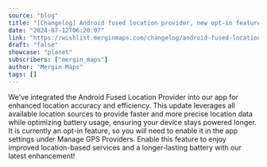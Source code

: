 ```yaml
---
source: "blog"
title: "[Changelog] Android fused location provider, new opt-in feature"
date: "2024-07-12T06:20:07"
link: "https://wishlist.merginmaps.com/changelog/android-fused-location-provider-new-opt-in-feature?utm_source=qgis"
draft: "false"
showcase: "planet"
subscribers: ["mergin_maps"]
author: "Mergin Maps"
tags: []
---
```


<p>We've integrated the Android Fused Location Provider into our app for enhanced location accuracy and efficiency. This update leverages all available location sources to provide faster and more precise location data while optimizing battery usage, ensuring your device stays powered longer. It is currently an opt-in feature, so you will need to enable it in the app settings under Manage GPS Providers. Enable this feature to enjoy improved location-based services and a longer-lasting battery with our latest enhancement!</p>
